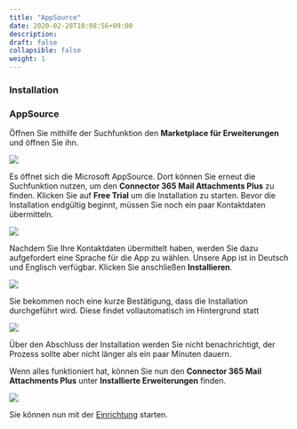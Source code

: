 ```yaml
---
title: "AppSource"
date: 2020-02-28T10:08:56+09:00
description: 
draft: false
collapsible: false
weight: 1
---
```

### Installation

### AppSource

Öffnen Sie mithilfe der Suchfunktion den **Marketplace für Erweiterungen** und öffnen Sie ihn.

![](images/XRechnung/marketplacesuch.PNG)

Es öffnet sich die Microsoft AppSource. Dort können Sie erneut die Suchfunktion nutzen, um den **Connector 365 Mail Attachments Plus** zu finden. Klicken Sie auf **Free Trial** um die Installation zu starten. Bevor die Installation endgültig beginnt, müssen Sie noch ein paar Kontaktdaten übermitteln.

![](images/apps/mailattachmentssuche.PNG)

Nachdem Sie Ihre Kontaktdaten übermittelt haben, werden Sie dazu aufgefordert eine Sprache für die App zu wählen. Unsere App ist in Deutsch und Englisch verfügbar. Klicken Sie anschließen **Installieren**.

![](images/XRechnung/xrechnungsprache.PNG)

Sie bekommen noch eine kurze Bestätigung, dass die Installation durchgeführt wird. Diese findet vollautomatisch im Hintergrund statt

![](images/XRechnung/xrechnunginstallation.PNG)

Über den Abschluss der Installation werden Sie nicht benachrichtigt, der Prozess sollte aber nicht länger als ein paar Minuten dauern.

Wenn alles funktioniert hat, können Sie nun den **Connector 365 Mail Attachments Plus** unter **Installierte Erweiterungen** finden.

![](images/apps/senderinstalledextensions.png)

Sie können nun mit der [Einrichtung](/de-de/apps/mail-attachments-plus/first-steps/setup/priority-system/) starten.

